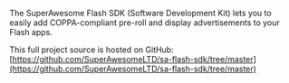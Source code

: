 The SuperAwesome Flash SDK (Software Development Kit) lets you to easily add COPPA-compliant pre-roll and display advertisements to your Flash apps.

This full project source is hosted on GitHub: [https://github.com/SuperAwesomeLTD/sa-flash-sdk/tree/master](https://github.com/SuperAwesomeLTD/sa-flash-sdk/tree/master)